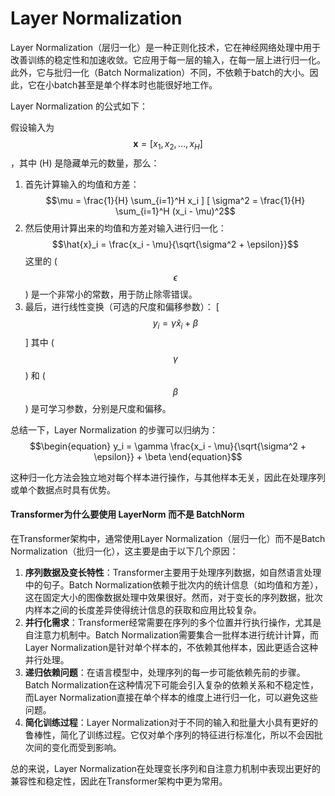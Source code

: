 # Layer Normalization

Layer Normalization（层归一化）是一种正则化技术，它在神经网络处理中用于改善训练的稳定性和加速收敛。它应用于每一层的输入，在每一层上进行归一化。此外，它与批归一化（Batch Normalization）不同，不依赖于batch的大小。因此，它在小batch甚至是单个样本时也能很好地工作。

Layer Normalization 的公式如下：

假设输入为 $$\mathbf{x} = [x_1, x_2, \ldots, x_H]$$ ，其中 (H) 是隐藏单元的数量，那么：

1. 首先计算输入的均值和方差： $$\mu = \frac{1}{H} \sum_{i=1}^H x_i ] [ \sigma^2 = \frac{1}{H} \sum_{i=1}^H (x_i - \mu)^2$$
2. 然后使用计算出来的均值和方差对输入进行归一化： $$\hat{x}_i = \frac{x_i - \mu}{\sqrt{\sigma^2 + \epsilon}}$$ 这里的 ( $$\epsilon$$ ) 是一个非常小的常数，用于防止除零错误。
3. 最后，进行线性变换（可选的尺度和偏移参数）： \[ $$y_i = \gamma \hat{x}_i + \beta$$] 其中 ( $$\gamma$$ ) 和 ( $$\beta$$ ) 是可学习参数，分别是尺度和偏移。

总结一下，Layer Normalization 的步骤可以归纳为： $$\begin{equation} y_i = \gamma \frac{x_i - \mu}{\sqrt{\sigma^2 + \epsilon}} + \beta \end{equation}$$

这种归一化方法会独立地对每个样本进行操作，与其他样本无关，因此在处理序列或单个数据点时具有优势。

#### Transformer为什么要使用 LayerNorm 而不是 BatchNorm

在Transformer架构中，通常使用Layer Normalization（层归一化）而不是Batch Normalization（批归一化），这主要是由于以下几个原因：

1. **序列数据及变长特性**：Transformer主要用于处理序列数据，如自然语言处理中的句子。Batch Normalization依赖于批次内的统计信息（如均值和方差），这在固定大小的图像数据处理中效果很好。然而，对于变长的序列数据，批次内样本之间的长度差异使得统计信息的获取和应用比较复杂。
2. **并行化需求**：Transformer经常需要在序列的多个位置并行执行操作，尤其是自注意力机制中。Batch Normalization需要集合一批样本进行统计计算，而Layer Normalization是针对单个样本的，不依赖其他样本，因此更适合这种并行处理。
3. **递归依赖问题**：在语言模型中，处理序列的每一步可能依赖先前的步骤。Batch Normalization在这种情况下可能会引入复杂的依赖关系和不稳定性，而Layer Normalization直接在单个样本的维度上进行归一化，可以避免这些问题。
4. **简化训练过程**：Layer Normalization对于不同的输入和批量大小具有更好的鲁棒性，简化了训练过程。它仅对单个序列的特征进行标准化，所以不会因批次间的变化而受到影响。

总的来说，Layer Normalization在处理变长序列和自注意力机制中表现出更好的兼容性和稳定性，因此在Transformer架构中更为常用。
